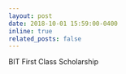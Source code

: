 ```yaml
---
layout: post
date: 2018-10-01 15:59:00-0400
inline: true
related_posts: false
---
```


BIT First Class Scholarship
